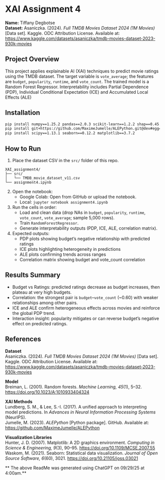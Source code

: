 # XAI Assignment 4

**Name:** Tiffany Degbotse  
**Dataset:** Asaniczka. (2024). *Full TMDB Movies Dataset 2024 (1M Movies)* [Data set]. Kaggle. ODC Attribution License. Available at: https://www.kaggle.com/datasets/asaniczka/tmdb-movies-dataset-2023-930k-movies  

## Project Overview  
This project applies explainable AI (XAI) techniques to predict movie ratings using the TMDB dataset. The target variable is `vote_average`; the features are `budget`, `popularity`, `runtime`, and `vote_count`. The trained model is a Random Forest Regressor. Interpretability includes Partial Dependence (PDP), Individual Conditional Expectation (ICE) and Accumulated Local Effects (ALE)

## Installation  
```bash
pip install numpy==1.25.2 pandas==2.0.3 scikit-learn==1.2.2 shap==0.45.1
pip install git+https://github.com/MaximeJumelle/ALEPython.git@dev#egg=alepython
pip install scipy==1.13.1 seaborn==0.12.2 matplotlib==3.7.2
```  

## How to Run  
1. Place the dataset CSV in the `src/` folder of this repo.  
```
XAI_assignment4/
├── src/
│   └── TMDB_movie_dataset_v11.csv
└── assignment4.ipynb
```
2. Open the notebook:  
   - Google Colab: Open from GitHub or upload the notebook.  
   - Local: `jupyter notebook assignment4.ipynb`  
3. Run the cells in order:  
   - Load and clean data (drop NAs in `budget`, `popularity`, `runtime`, `vote_count`, `vote_average`; sample 5,000 rows).  
   - Train `RandomForestRegressor`.  
   - Generate interpretability outputs (PDP, ICE, ALE, correlation matrix).  
4. Expected outputs:  
   - PDP plots showing budget’s negative relationship with predicted ratings  
   - ICE plots highlighting heterogeneity in predictions  
   - ALE plots confirming trends across ranges  
   - Correlation matrix showing budget and vote_count correlation  

## Results Summary  
- Budget vs Ratings: predicted ratings decrease as budget increases, then plateau at very high budgets.  
- Correlation: the strongest pair is `budget`–`vote_count` (~0.60) with weaker relationships among other pairs.  
- ICE and ALE confirm heterogeneous effects across movies and reinforce the global PDP trend.  
- Interaction insight: popularity mitigates or can reverse budget’s negative effect on predicted ratings.  

## References  

**Dataset**  
Asaniczka. (2024). *Full TMDB Movies Dataset 2024 (1M Movies)* [Data set]. Kaggle. ODC Attribution License. Available at: https://www.kaggle.com/datasets/asaniczka/tmdb-movies-dataset-2023-930k-movies  

**Model**  
Breiman, L. (2001). Random forests. *Machine Learning, 45*(1), 5–32. https://doi.org/10.1023/A:1010933404324  

**XAI Methods**  
Lundberg, S. M., & Lee, S.-I. (2017). A unified approach to interpreting model predictions. In *Advances in Neural Information Processing Systems* (NeurIPS).  
Jumelle, M. (2023). *ALEPython* [Python package]. GitHub. Available at: https://github.com/MaximeJumelle/ALEPython  

**Visualization Libraries**  
Hunter, J. D. (2007). Matplotlib: A 2D graphics environment. *Computing in Science & Engineering, 9*(3), 90–95. https://doi.org/10.1109/MCSE.2007.55  
Waskom, M. (2021). Seaborn: Statistical data visualization. *Journal of Open Source Software, 6*(60), 3021. https://doi.org/10.21105/joss.03021  

** The above ReadMe  was generated using ChatGPT on 09/29/25 at 4:00am.**
